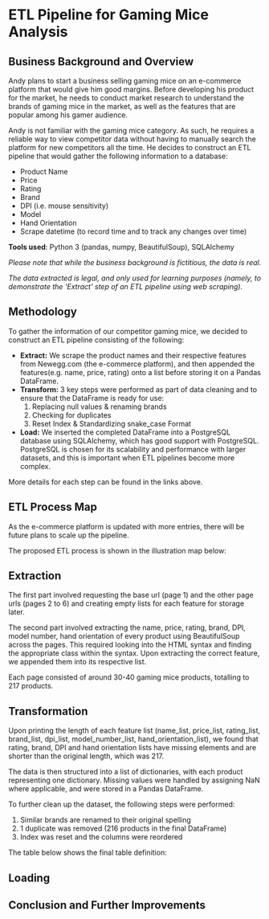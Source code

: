 # ETL Pipeline for Gaming Mice Analysis
## Business Background and Overview
Andy plans to start a business selling gaming mice on an e-commerce platform that would give him good margins. Before developing his product for the market, he needs to conduct market research to understand the brands of gaming mice in the market, as well as the features that are popular among his gamer audience.

Andy is not familiar with the gaming mice category. As such, he requires a reliable way to view competitor data without having to manually search the platform for new competitors all the time. He decides to construct an ETL pipeline that would gather the following information to a database:
- Product Name
- Price
- Rating
- Brand
- DPI (i.e. mouse sensitivity)
- Model
- Hand Orientation
- Scrape datetime (to record time and to track any changes over time)

**Tools used**: Python 3 (pandas, numpy, BeautifulSoup), SQLAlchemy

_Please note that while the business background is fictitious, the data is real._

_The data extracted is legal, and only used for learning purposes (namely, to demonstrate the 'Extract' step of an ETL pipeline using web scraping)._

## Methodology
To gather the information of our competitor gaming mice, we decided to construct an ETL pipeline consisting of the following:
- **Extract:** We scrape the product names and their respective features from Newegg.com (the e-commerce platform), and then appended the features(e.g. name, price, rating) onto a list before storing it on a Pandas DataFrame.
- **Transform:** 3 key steps were performed as part of data cleaning and to ensure that the DataFrame is ready for use:
    1. Replacing null values & renaming brands
    2. Checking for duplicates
    3. Reset Index & Standardizing snake_case Format
- **Load:** We inserted the completed DataFrame into a PostgreSQL database using SQLAlchemy, which has good support with PostgreSQL. PostgreSQL is chosen for its scalability and performance with larger datasets, and this is important when ETL pipelines become more complex.

More details for each step can be found in the links above.

## **ETL Process Map**
As the e-commerce platform is updated with more entries, there will be future plans to scale up the pipeline. 

The proposed ETL process is shown in the illustration map below:

## Extraction
The first part involved requesting the base url (page 1) and the other page urls (pages 2 to 6) and creating empty lists for each feature for storage later. 

The second part involved extracting the name, price, rating, brand, DPI, model number, hand orientation of every product using BeautifulSoup across the pages. This required looking into the HTML syntax and finding the appropriate class within the syntax. Upon extracting the correct feature, we appended them into its respective list. 

Each page consisted of around 30-40 gaming mice products, totalling to 217 products.

## Transformation
Upon printing the length of each feature list (name_list, price_list, rating_list, brand_list, dpi_list, model_number_list, hand_orientation_list), we found that rating, brand, DPI and hand orientation lists have missing elements and are shorter than the original length, which was 217.

The data is then structured into a list of dictionaries, with each product representing one dictionary. Missing values were handled by assigning NaN where applicable, and were stored in a Pandas DataFrame.

To further clean up the dataset, the following steps were performed:
1. Similar brands are renamed to their original spelling
2. 1 duplicate was removed (216 products in the final DataFrame)
3. Index was reset and the columns were reordered

The table below shows the final table definition:

## Loading
## Conclusion and Further Improvements

